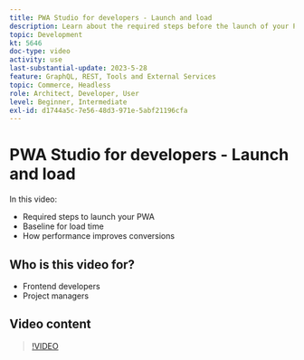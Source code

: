 ```yaml
---
title: PWA Studio for developers - Launch and load
description: Learn about the required steps before the launch of your PWA​, baseline for load time​, and how performance improves conversions.
topic: Development
kt: 5646
doc-type: video
activity: use
last-substantial-update: 2023-5-28
feature: GraphQL, REST, Tools and External Services
topic: Commerce, Headless
role: Architect, Developer, User
level: Beginner, Intermediate
exl-id: d1744a5c-7e56-48d3-971e-5abf21196cfa
---
```

# PWA Studio for developers - Launch and load

In this video:

- Required steps to launch your PWA​
- Baseline for load time​
- How performance improves conversions

## Who is this video for?

- Frontend developers
- Project managers

## Video content

>[!VIDEO](https://video.tv.adobe.com/v/35717?quality=12&learn=on)
